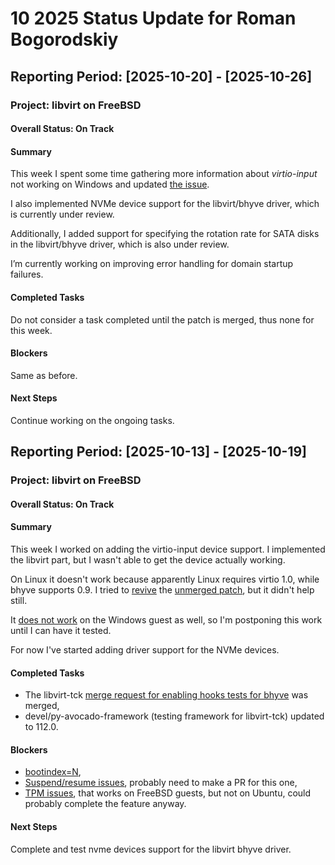 # 10 2025 Status Update for Roman Bogorodskiy

## **Reporting Period:** [2025-10-20] - [2025-10-26]

### Project: libvirt on FreeBSD
#### **Overall Status:** On Track
#### **Summary**

This week I spent some time gathering more information about *virtio-input* not
working on Windows and updated
[the issue](https://github.com/virtio-win/kvm-guest-drivers-windows/issues/1441).

I also implemented NVMe device support for the libvirt/bhyve driver, which is
currently under review.

Additionally, I added support for specifying the rotation rate for SATA
disks in the libvirt/bhyve driver, which is also under review.

I’m currently working on improving error handling for domain startup failures.

#### **Completed Tasks**

Do not consider a task completed until the patch is merged, thus none for this week.

#### **Blockers**

Same as before.

#### **Next Steps** 

Continue working on the ongoing tasks.

## **Reporting Period:** [2025-10-13] - [2025-10-19]

### Project: libvirt on FreeBSD
#### **Overall Status:** On Track
#### **Summary**

This week I worked on adding the virtio-input device support.
I implemented the libvirt part, but I wasn't able to get
the device actually working.

On Linux it doesn't work because apparently Linux requires virtio 1.0,
while bhyve supports 0.9. I tried to [revive](https://github.com/novel/freebsd-src/tree/D29708-rebase)
the [unmerged patch](https://reviews.freebsd.org/D29708),
but it didn't help still.

It [does not work](https://bugs.freebsd.org/bugzilla/show_bug.cgi?id=290364)
on the Windows guest as well, so I'm postponing this work until I can
have it tested.

For now I've started adding driver support for the NVMe devices.

#### **Completed Tasks**

  - The libvirt-tck [merge request for enabling hooks tests for bhyve](https://gitlab.com/libvirt/libvirt-tck/-/merge_requests/72) was merged,
  - devel/py-avocado-framework (testing framework for libvirt-tck) updated to 112.0.

#### **Blockers**

  - [bootindex=N](https://bugs.freebsd.org/bugzilla/show_bug.cgi?id=279720),
  - [Suspend/resume issues](https://lists.freebsd.org/archives/freebsd-virtualization/2025-October/003191.html), probably need to make a PR for this one,
  - [TPM issues](https://bugs.freebsd.org/bugzilla/show_bug.cgi?id=287326), that works on FreeBSD guests, but not on Ubuntu, could probably complete the feature anyway.

#### **Next Steps** 

Complete and test nvme devices support for the libvirt bhyve driver.
